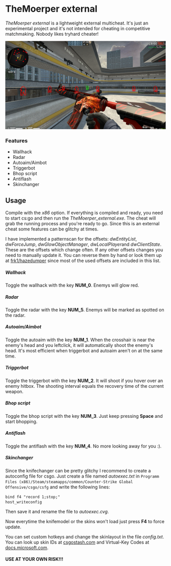 # TheMoerper external

  

*TheMoerper external* is a lightweight external multicheat. It's just an experimental project and it's not intended for cheating in competitive matchmaking. Nobody likes tryhard cheater!

![Preview](https://github.com/TheMoerp/external_csgo_cheat/blob/master/images/themoerper_ext_preview.png)

### Features
- Wallhack
- Radar
- Autoaim/Aimbot
- Triggerbot
- Bhop script
- Antiflash 
- Skinchanger
 
## Usage

Compile with the *x86* option. If everything is compiled and ready, you need to start cs:go and then run the *TheMoerper_external.exe*.
The cheat will grab the running process and you're ready to go.
Since this is an external cheat some features can be glitchy at times.

I have implemented a patternscan for the offsets: *dwEntityList*, *dwForceJump*, *dwGlowObjectManager*, *dwLocalPlayer*and *dwClientState*. These are the offsets which change often. If any other offsets changes you need to manually update it. You can reverse them by hand or look them up at [frk1/hazedumper](https://github.com/frk1/hazedumper/blob/master/csgo.cs) since most of the used offsets are included in this list.

##### Wallhack
Toggle the wallhack with the key **NUM_0**. Enemys will glow red.

##### Radar
Toggle the radar with the key **NUM_5**. Enemys will be marked as spotted on the radar.

##### Autoaim/Aimbot
Toggle the autoaim with the key **NUM_1**. When the crosshair is near the enemy's head and you leftclick, it will automatically shoot the enemy's head. It's most efficient when triggerbot and autoaim aren't on at the same time.

##### Triggerbot
Toggle the triggerbot with the key **NUM_2**. It will shoot if you hover over an enemy hitbox. The shooting interval equals the recovery time of the current weapon.

##### Bhop script
Toggle the bhop script with the key **NUM_3**. Just keep pressing **Space** and start bhopping.

##### Antiflash
Toggle the antiflash with the key **NUM_4**. No more looking away for you :).

##### Skinchanger
Since the knifechanger can be pretty glitchy I recommend to create a autoconfig file for csgo. Just create a file named *autoexec.txt* in `Programm Files (x86)/Steam/steamapps/common/Counter-Strike Global Offensive/csgo/csfg` and write the following lines:
    

    bind f4 "record 1;stop;"
    host_writeconfig

  
Then save it and rename the file to *autoexec.cvg*.

Now everytime the knifemodel or the skins won't load just press **F4** to force update.

You can set custom hotkeys and change the skinlayout in the file *config.txt*.
You can look up skin IDs at [csgostash.com](https://csgostash.com/) and Virtual-Key Codes at [docs.microsoft.com](https://docs.microsoft.com/en-us/windows/win32/inputdev/virtual-key-codes).
  

#### USE AT YOUR OWN RISK!!!
